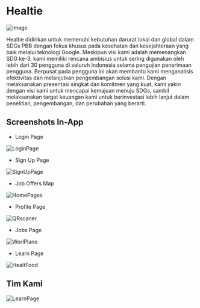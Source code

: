# Healtie
![image](https://i.ibb.co/k0rN9rf/Group-2085-1.png)

Healtie didirikan untuk memenuhi kebutuhan darurat lokal dan global dalam SDGs PBB dengan fokus khusus pada kesehatan dan kesejahteraan yang baik melalui teknologi Google. Meskipun visi kami adalah memenangkan SDG ke-3, kami memiliki rencana ambisius untuk sering digunakan oleh lebih dari 30 pengguna di seluruh Indonesia selama pengujian penerimaan pengguna. Berpusat pada pengguna ini akan membantu kami menganalisis efektivitas dan melanjutkan pengembangan solusi kami. Dengan melaksanakan presentasi singkat dan komitmen yang kuat, kami yakin dengan visi kami untuk mencapai kemajuan menuju SDGs, sambil melaksanakan target keuangan kami untuk berinvestasi lebih lanjut dalam penelitian, pengembangan, dan perubahan yang berarti.



## Screenshots In-App
* Login Page

![LoginPage](https://i.ibb.co/C6mKS9H/mobile-1.png)

* Sign Up Page

![SignUpPage](https://i.ibb.co/PNSqf89/Sign-Up.png)

* Job Offers Map

![HomePages](https://i.ibb.co/R43kVZc/mobile-2.png)

* Profile Page

![QRscaner](https://i.ibb.co/1bXPByY/mobile-3.png)

* Jobs Page

![WorlPlane](https://i.ibb.co/XYzF7MK/Workout-Plan.png)

* Learn Page

![HealtFood](https://i.ibb.co/ykxQDyS/Healthy-Food.png)


## Tim Kami
![LearnPage](https://i.ibb.co/tQchxk1/Amoeba-Hustler-Stage-2.jpg)
